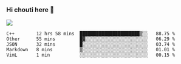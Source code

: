 ### Hi chouti here 👋

![](https://github-readme-stats.vercel.app/api?username=l0nl1f3)

<!--START_SECTION:waka-->
```text
C++        12 hrs 58 mins  ██████████████████████▒░░   88.75 % 
Other      55 mins         █▓░░░░░░░░░░░░░░░░░░░░░░░   06.29 % 
JSON       32 mins         █░░░░░░░░░░░░░░░░░░░░░░░░   03.74 % 
Markdown   8 mins          ▒░░░░░░░░░░░░░░░░░░░░░░░░   01.01 % 
VimL       1 min           ░░░░░░░░░░░░░░░░░░░░░░░░░   00.15 % 
```
<!--END_SECTION:waka-->

<!--
**l0nl1f3/l0nl1f3** is a ✨ _special_ ✨ repository because its `README.md` (this file) appears on your GitHub profile.

Here are some ideas to get you started:

- 🔭 I’m currently working on ...
- 🌱 I’m currently learning ...
- 👯 I’m looking to collaborate on ...
- 🤔 I’m looking for help with ...
- 💬 Ask me about ...
- 📫 How to reach me: ...
- 😄 Pronouns: ...
- ⚡ Fun fact: ...
-->
